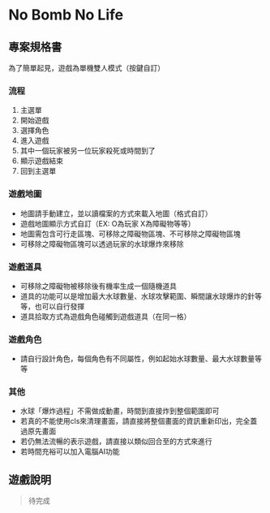 # No Bomb No Life


## 專案規格書

為了簡單起見，遊戲為單機雙人模式（按鍵自訂）

### 流程
1. 主選單
2. 開始遊戲
3. 選擇角色
4. 進入遊戲
5. 其中一個玩家被另一位玩家殺死或時間到了
6. 顯示遊戲結束
7. 回到主選單

### 遊戲地圖
- 地圖請手動建立，並以讀檔案的方式來載入地圖（格式自訂）
- 遊戲地圖顯示方式自訂（EX: O為玩家 X為障礙物等等）
- 地圖需包含可行走區塊、可移除之障礙物區塊、不可移除之障礙物區塊
- 可移除之障礙物區塊可以透過玩家的水球爆炸來移除
 
### 遊戲道具
- 可移除之障礙物被移除後有機率生成一個隨機道具
- 道具的功能可以是增加最大水球數量、水球攻擊範圍、瞬間讓水球爆炸的針等等，也可以自行發揮
- 道具拾取方式為遊戲角色碰觸到遊戲道具（在同一格）

### 遊戲角色
- 請自行設計角色，每個角色有不同屬性，例如起始水球數量、最大水球數量等等

### 其他
- 水球「爆炸過程」不需做成動畫，時間到直接炸到整個範圍即可
- 若真的不能使用cls來清理畫面，請直接將整個畫面的資訊重新印出，完全蓋過原先畫面
- 若仍無法流暢的表示遊戲，請直接以類似回合至的方式來進行
- 若時間充裕可以加入電腦AI功能


## 遊戲說明
> 待完成
